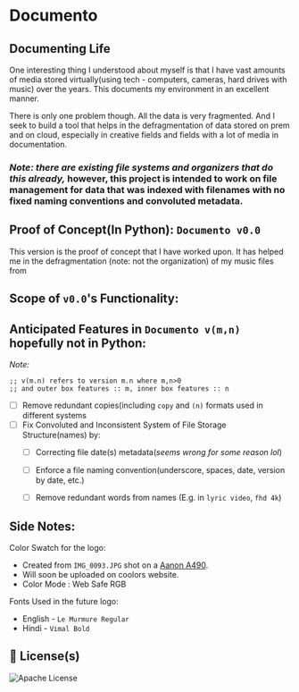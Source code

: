 

# Documento
## Documenting Life


One interesting thing I understood about myself is that I have vast amounts of media stored 
virtually(using tech - computers, cameras, hard drives with music) over the years. 
This documents my environment in an excellent manner.

There is only one problem though. All the data is very fragmented. And I seek to build a tool
that helps in the defragmentation of data stored on prem and on cloud, especially 
in creative fields and fields with a lot of media in documentation.

### _Note: there are existing file systems and organizers that do this already,_ however, this project is intended to work on file management for data that was indexed with filenames with no fixed naming conventions and convoluted metadata. 

## Proof of Concept(In Python): `Documento v0.0`

This version is the proof of concept that I have worked upon. It has helped me in the defragmentation
(note: not the organization) of my music files from 

## Scope of `v0.0`'s Functionality:

## Anticipated Features in `Documento v(m,n)` hopefully not in Python:
_Note:_
```racket
;; v(m.n) refers to version m.n where m,n>0 
;; and outer box features :: m, inner box features :: n
```



- [ ] Remove redundant copies(including `copy` and `(n)` formats used in different systems
- [ ] Fix Convoluted and Inconsistent System of File Storage Structure(names) by:
  - [ ] Correcting file date(s) metadata(_seems wrong for some reason lol_)
  - [ ] Enforce a file naming convention(underscore, spaces, date, version by date, etc.)
  - [ ] Remove redundant words from names (E.g. in `lyric video`, `fhd 4k`)


## Side Notes:
Color Swatch for the logo:
- Created from `IMG_0093.JPG` shot on a [Aanon A490](https://www.dpreview.com/products/canon/compacts/canon_a490).
- Will soon be uploaded on coolors website.
- Color Mode : Web Safe RGB

Fonts Used in the future logo:
- English - `Le Murmure Regular`
- Hindi - `Vimal Bold`

## 📜 License(s)
![Apache License](https://img.shields.io/badge/License-Apache%202.0-blue.svg)
